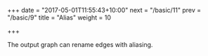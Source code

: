 +++
date = "2017-05-01T11:55:43+10:00"
next = "/basic/11"
prev = "/basic/9"
title = "Alias"
weight = 10


+++

The output graph can rename edges with aliasing.


